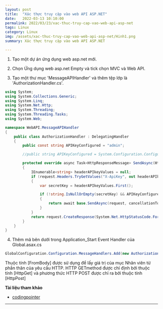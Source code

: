 ```yaml
---
layout: post
title:  "Xác thực truy cập vào web API ASP.NET"
date:   2022-03-13 10:10:00
permalink: 2022/03/23/xac-thuc-truy-cap-vao-web-api-asp-net
tags: Linux
category: Linux
img: /assets/xac-thuc-truy-cap-vao-web-api-asp-net/Hinh1.png
summary: Xác thực truy cập vào web API ASP.NET

---
```


1) Tạo một dự án ứng dụng web asp.net mới.

2) Chọn Ứng dụng web asp.net Empty và tick chọn MVC và Web API.

3) Tạo một thư mục 'MessageAPIHandler' và thêm tệp lớp là 'AuthorizationHandler.cs'.

```C#
using System;
using System.Collections.Generic;
using System.Linq;
using System.Net.Http;
using System.Threading;
using System.Threading.Tasks;
using System.Web;

namespace WebAPI.MessageAPIHandler
{
    public class AuthorizationHandler : DelegatingHandler
    {
        public const string APIKeyConfigured = "admin";

        //public string APIKeyConfigured = System.Configuration.ConfigurationManager.AppSettings["APIKeyConfigured"].ToString();

        protected override async Task<HttpResponseMessage> SendAsync(HttpRequestMessage request, CancellationToken cancellationToken)
        {
            IEnumerable<string> headerAPIkeyValues = null;
            if (request.Headers.TryGetValues("X-ApiKey", out headerAPIkeyValues))
            {
                var secretKey = headerAPIkeyValues.First();

                if (!string.IsNullOrEmpty(secretKey) && APIKeyConfigured.Equals(secretKey))
                {
                    return await base.SendAsync(request, cancellationToken);
                }
            }
            return request.CreateResponse(System.Net.HttpStatusCode.Forbidden, "API key is invalid.");
        }
    }
}
```

4) Thêm mã bên dưới trong Application_Start Event Handler của Global.asax.cs

```C#
GlobalConfiguration.Configuration.MessageHandlers.Add(new AuthorizationHandler());
```

Thuộc tính [FromBody] được sử dụng để lấy giá trị của mục Nhân viên từ phần thân của yêu cầu HTTP.
HTTP GETmethod được chỉ định bởi thuộc tính [HttpGet] và phương thức HTTP POST được chỉ ra bởi thuộc tính [HttpPost]

**Tài liệu tham khảo**

- [codingpointer](https://www.codingpointer.com/asp-dot-net-tutorial/rest-web-api-key-authentication)

---
